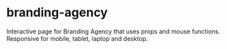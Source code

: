 # branding-agency
Interactive page for Branding Agency that uses props and mouse functions. Responsive for mobile, tablet, laptop and desktop.

